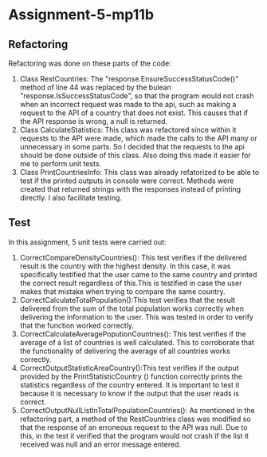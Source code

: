 # Assignment-5-mp11b
## Refactoring
Refactoring was done on these parts of the code:

1) Class RestCountries: The "response.EnsureSuccessStatusCode()" method of line 44 was replaced by the bulean "response.IsSuccessStatusCode", so that the program would not crash when an incorrect request was made to the api, such as making a request to the API of a country that does not exist. This causes that if the API response is wrong, a null is returned.
2) Class CalculateStatistics: This class was refactored since within it requests to the API were made, which made the calls to the API many or unnecessary in some parts. So I decided that the requests to the api should be done outside of this class. Also doing this made it easier for me to perform unit tests.
3) Class PrintCountriesInfo: This class was already refatorized to be able to test if the printed outputs in console were correct. Methods were created that returned strings with the responses instead of printing directly. I also facilitate testing.

## Test
In this assignment, 5 unit tests were carried out:

1) CorrectCompareDensityCountries(): This test verifies if the delivered result is the country with the highest density. In this case, it was specifically testified that the user came to the same country and printed the correct result regardless of this.This is testified in case the user makes that mistake when trying to compare the same country.
2) CorrectCalculateTotalPopulation():This test verifies that the result delivered from the sum of the total population works correctly when delivering the information to the user. This was tested in order to verify that the function worked correctly.
3) CorrectCalculateAveragePoputionCountries(): This test verifies if the average of a list of countries is well calculated. This to corroborate that the functionality of delivering the average of all countries works correctly.
4) CorrectOutputStatisticAreaCountry():This test verifies if the output provided by the PrintStatisticCountry () function correctly prints the statistics regardless of the country entered. It is important to test it because it is necessary to know if the output that the user reads is correct.
5) CorrectOutputNullListInTotalPopulationCountries(): As mentioned in the refactoring part, a method of the RestCountries class was modified so that the response of an erroneous request to the API was null. Due to this, in the test it verified that the program would not crash if the list it received was null and an error message entered.
